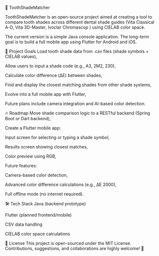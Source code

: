 🦷 ToothShadeMatcher

ToothShadeMatcher is an open-source project aimed at creating a tool to compare tooth shades across different dental shade guides (Vita Classical A-D, Vita 3D-Master, Ivoclar Chromascop ) using CIELAB color space.

The current version is a simple Java console application.
The long-term goal is to build a full mobile app using Flutter for Android and iOS.

🎯 Project Goals
Load tooth shade data from .csv files (shade symbols + CIELAB values),

Allow users to input a shade code (e.g., A3, 2M2, 230),

Calculate color difference (ΔE) between shades,

Find and display the closest matching shades from other shade systems,

Evolve into a full mobile app with Flutter,

Future plans include camera integration and AI-based color detection.


🔥 Roadmap
 Move shade comparison logic to a RESTful backend (Spring Boot or Dart backend),

 Create a Flutter mobile app:

Input screen for selecting or typing a shade symbol,

Results screen showing closest matches,

Color preview using RGB,

 Future features:

Camera-based color detection,

Advanced color difference calculations (e.g., ΔE 2000),

Full offline mode (no internet required).

🛠️ Tech Stack
Java (backend prototype)

Flutter (planned frontend/mobile)

CSV data handling

CIELAB color space calculations

📜 License
This project is open-sourced under the MIT License.
Contributions, suggestions, and collaborations are highly welcome! 🤝

